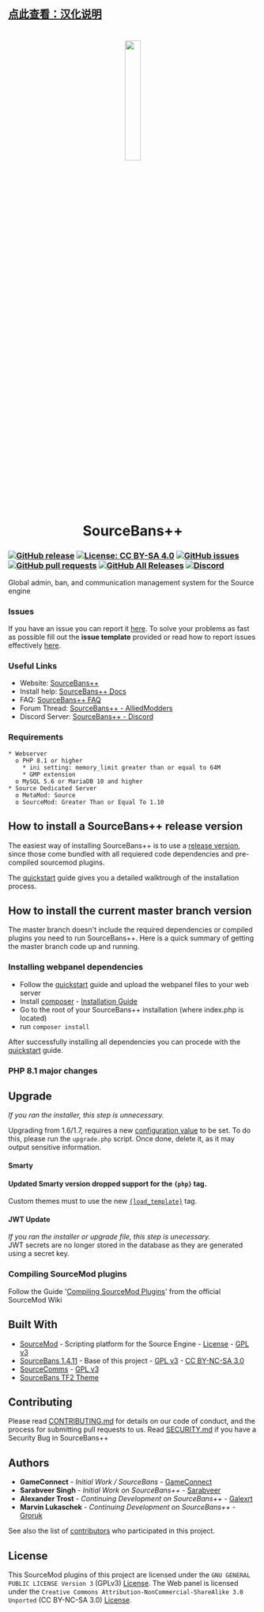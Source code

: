 ## [点此查看：汉化说明](./Chinesization.md)


<h1 align="center">
    <a href="https://sbpp.github.io"><img src="https://raw.githubusercontent.com/sbpp/sourcebans-pp/v1.x/.github/logo.png" height="25%" width="25%"/></a>
    <br/>
    SourceBans++
</h1>

### [![GitHub release](https://img.shields.io/github/release/sbpp/sourcebans-pp.svg?style=flat-square&logo=github&logoColor=white)](https://github.com/sbpp/sourcebans-pp/releases) [![License: CC BY-SA 4.0](https://img.shields.io/badge/License-CC_BY--SA_4.0-blue.svg)](https://github.com/sbpp/sourcebans-pp/blob/php81/LICENSE.md) [![GitHub issues](https://img.shields.io/github/issues/sbpp/sourcebans-pp.svg?style=flat-square&logo=github&logoColor=white)](https://github.com/sbpp/sourcebans-pp/issues) [![GitHub pull requests](https://img.shields.io/github/issues-pr/sbpp/sourcebans-pp.svg?style=flat-square&logo=github&logoColor=white)](https://github.com/sbpp/sourcebans-pp/pulls) [![GitHub All Releases](https://img.shields.io/github/downloads/sbpp/sourcebans-pp/total.svg?style=flat-square&logo=github&logoColor=white)](https://github.com/sbpp/sourcebans-pp/releases) [![Discord](https://img.shields.io/discord/298914017135689728.svg?style=flat-square&logo=discord&label=discord)](https://discord.gg/4Bhj6NU)


Global admin, ban, and communication management system for the Source engine

### Issues
If you have an issue you can report it [here](https://github.com/sbpp/sourcebans-pp/issues/new).
To solve your problems as fast as possible fill out the **issue template** provided
or read how to report issues effectively [here](https://coenjacobs.me/2013/12/06/effective-bug-reports-on-github/).

### Useful Links

* Website: [SourceBans++](https://sbpp.github.io/)
* Install help: [SourceBans++ Docs](https://sbpp.github.io/docs/)
* FAQ: [SourceBans++ FAQ](https://sbpp.github.io/faq/)
* Forum Thread: [SourceBans++ - AlliedModders](https://forums.alliedmods.net/showthread.php?p=2303384)
* Discord Server: [SourceBans++ - Discord](https://discord.gg/4Bhj6NU)

### Requirements

```
* Webserver
  o PHP 8.1 or higher
    * ini setting: memory_limit greater than or equal to 64M
    * GMP extension
  o MySQL 5.6 or MariaDB 10 and higher
* Source Dedicated Server
  o MetaMod: Source
  o SourceMod: Greater Than or Equal To 1.10
```

## How to install a SourceBans++ release version

The easiest way of installing SourceBans++ is to use a [release version](https://github.com/sbpp/sourcebans-pp/releases), since
those come bundled with all requiered code dependencies and pre-compiled sourcemod plugins.

The [quickstart](https://sbpp.github.io/docs/quickstart/) guide gives you a detailed walktrough of the installation process.

## How to install the current master branch version

The master branch doesn't include the required dependencies or compiled plugins you need to run SourceBans++.
Here is a quick summary of getting the master branch code up and running.

### Installing webpanel dependencies
- Follow the [quickstart](https://sbpp.github.io/docs/quickstart/) guide and upload the webpanel files to your web server
- Install [composer](https://getcomposer.org/) - [Installation Guide](https://getcomposer.org/doc/00-intro.md#installation-linux-unix-macos)
- Go to the root of your SourceBans++ installation (where index.php is located)
- run ```composer install```

After successfully installing all dependencies you can procede with the [quickstart](https://sbpp.github.io/docs/quickstart/) guide.

### PHP 8.1 major changes
## Upgrade
*If you ran the installer, this step is unnecessary.*

Upgrading from 1.6/1.7, requires a new [configuration value](/blob/php81/web/config.php.template#L43) to be set. To do this, please run the `upgrade.php` script.
Once done, delete it, as it may output sensitive information.

#### Smarty
#### Updated Smarty version dropped support for the `{php}` tag.
Custom themes must to use the new [`{load_template}`](https://github.com/sbpp/sourcebans-pp/blob/php81/web/includes/SmartyCustomFunctions.php#L54) tag.

#### JWT Update
*If you ran the installer or upgrade file, this step is unecessary.* \
JWT secrets are no longer stored in the database as they are generated using a secret key.


### Compiling SourceMod plugins
Follow the Guide '[Compiling SourceMod Plugins](https://wiki.alliedmods.net/Compiling_SourceMod_Plugins)' from the official SourceMod Wiki

## Built With

* [SourceMod](http://www.sourcemod.net/) - Scripting platform for the Source Engine - [License](https://raw.githubusercontent.com/sbpp/sourcebans-pp/v1.x/.github/SOURCEMOD-LICENSE.txt) - [GPL v3](https://raw.githubusercontent.com/sbpp/sourcebans-pp/v1.x/.github/GPLv3)
* [SourceBans 1.4.11](https://github.com/GameConnect/sourcebansv1) - Base of this project - [GPL v3](https://raw.githubusercontent.com/sbpp/sourcebans-pp/v1.x/.github/GPLv3) - [CC BY-NC-SA 3.0](https://github.com/sbpp/sourcebans-pp/blob/v1.x/LICENSE)
* [SourceComms](https://github.com/d-ai/SourceComms) - [GPL v3](https://raw.githubusercontent.com/sbpp/sourcebans-pp/v1.x/.github/GPLv3)
* [SourceBans TF2 Theme](https://forums.alliedmods.net/showthread.php?t=252533)

## Contributing

Please read [CONTRIBUTING.md](https://github.com/sbpp/sourcebans-pp/blob/v1.x/CONTRIBUTING.md) for details on our code of conduct, and the process for submitting pull requests to us. Read [SECURITY.md](https://github.com/sbpp/sourcebans-pp/blob/v1.x/SECURITY.md) if you have a Security Bug in SourceBans++

## Authors

* **GameConnect** - *Initial Work / SourceBans* - [GameConnect](https://www.gameconnect.net/)
* **Sarabveer Singh** - *Initial Work on SourceBans++* - [Sarabveer](https://github.com/Sarabveer)
* **Alexander Trost** - *Continuing Development on SourceBans++* - [Galexrt](https://github.com/galexrt)
* **Marvin Lukaschek** - *Continuing Development on SourceBans++* - [Groruk](https://github.com/groruk)

See also the list of [contributors](https://github.com/sbpp/sourcebans-pp/graphs/contributors) who participated in this project.

## License

This SourceMod plugins of this project are licensed under the `GNU GENERAL PUBLIC LICENSE Version 3` (GPLv3) [License](https://raw.githubusercontent.com/sbpp/sourcebans-pp/v1.x/.github/GPLv3).
The Web panel is licensed under the `Creative Commons Attribution-NonCommercial-ShareAlike 3.0 Unported` (CC BY-NC-SA 3.0) [License](https://github.com/sbpp/sourcebans-pp/blob/v1.x/LICENSE).
